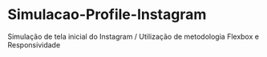 # Simulacao-Profile-Instagram
Simulação de tela inicial do Instagram / Utilização de metodologia Flexbox e Responsividade
